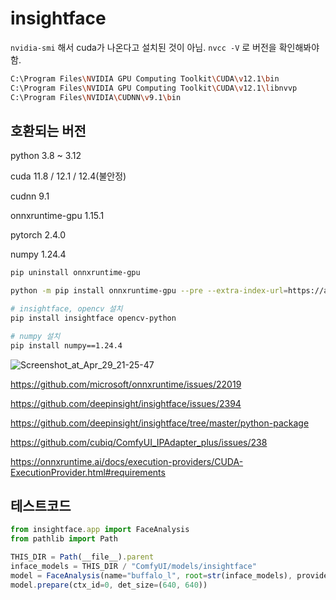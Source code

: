 # insightface

`nvidia-smi` 해서 cuda가 나온다고 설치된 것이 아님. `nvcc -V` 로 버전을 확인해봐야 함.

```bash
C:\Program Files\NVIDIA GPU Computing Toolkit\CUDA\v12.1\bin
C:\Program Files\NVIDIA GPU Computing Toolkit\CUDA\v12.1\libnvvp
C:\Program Files\NVIDIA\CUDNN\v9.1\bin
```

## 호환되는 버전

python 3.8 ~ 3.12

cuda 11.8 / 12.1 / 12.4(불안정)

cudnn 9.1

onnxruntime-gpu 1.15.1

pytorch 2.4.0

numpy 1.24.4

```bash
pip uninstall onnxruntime-gpu

python -m pip install onnxruntime-gpu --pre --extra-index-url=https://aiinfra.pkgs.visualstudio.com/PublicPackages/_packaging/ORT-Nightly/pypi/simple/

# insightface, opencv 설치
pip install insightface opencv-python

# numpy 설치
pip install numpy==1.24.4
```


![Screenshot_at_Apr_29_21-25-47](/uploads/d5bf8f97a64aca55f7ac2c71bfe5ff79/Screenshot_at_Apr_29_21-25-47.png)


https://github.com/microsoft/onnxruntime/issues/22019

https://github.com/deepinsight/insightface/issues/2394

https://github.com/deepinsight/insightface/tree/master/python-package

https://github.com/cubiq/ComfyUI_IPAdapter_plus/issues/238

https://onnxruntime.ai/docs/execution-providers/CUDA-ExecutionProvider.html#requirements

## 테스트코드

```jsx
from insightface.app import FaceAnalysis
from pathlib import Path

THIS_DIR = Path(__file__).parent
inface_models = THIS_DIR / "ComfyUI/models/insightface"
model = FaceAnalysis(name="buffalo_l", root=str(inface_models), providers=['CUDAExecutionProvider',])
model.prepare(ctx_id=0, det_size=(640, 640))
```
